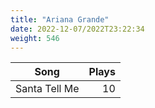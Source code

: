 ```yaml
---
title: "Ariana Grande"
date: 2022-12-07/2022T23:22:34
weight: 546
---
```




 Song | Plays 
----- | -----:
Santa Tell Me | 10
